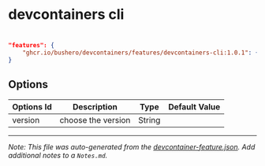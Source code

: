 # devcontainers cli

# 

```json
"features": {
    "ghcr.io/bushero/devcontainers/features/devcontainers-cli:1.0.1": {}
}
```

## Options

| Options Id | Description | Type | Default Value |
|-----|-----|-----|-----|
| version | choose the version | String |  |

---

_Note: This file was auto-generated from the [devcontainer-feature.json](/features/src/devcontainers-cli/devcontainer-feature.json). Add additional notes to a `Notes.md`._
